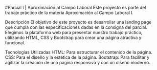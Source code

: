 #Parcial I | Aproximación al Campo Laboral
Este proyecto es parte del trabajo práctico de la materia Aproximación al Campo Laboral I.

Descripción
El objetivo de este proyecto es desarrollar una landing page que cumpla con las especificaciones dadas en la consigna del parcial. Elegimos la plataforma web para presentar nuestro trabajo práctico, utilizando HTML, CSS y Bootstrap para crear una página atractiva y funcional.

Tecnologías Utilizadas
HTML: Para estructurar el contenido de la página.
CSS: Para el diseño y la estética de la página.
Bootstrap: Para facilitar y agilizar la creación de una página responsiva y con un diseño moderno.
